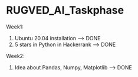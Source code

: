 # RUGVED_AI_Taskphase
Week1:
1) Ubuntu 20.04 installation --> DONE
2) 5 stars in Python in Hackerrank --> DONE

Week2:
1) Idea about Pandas, Numpy, Matplotlib --> DONE
